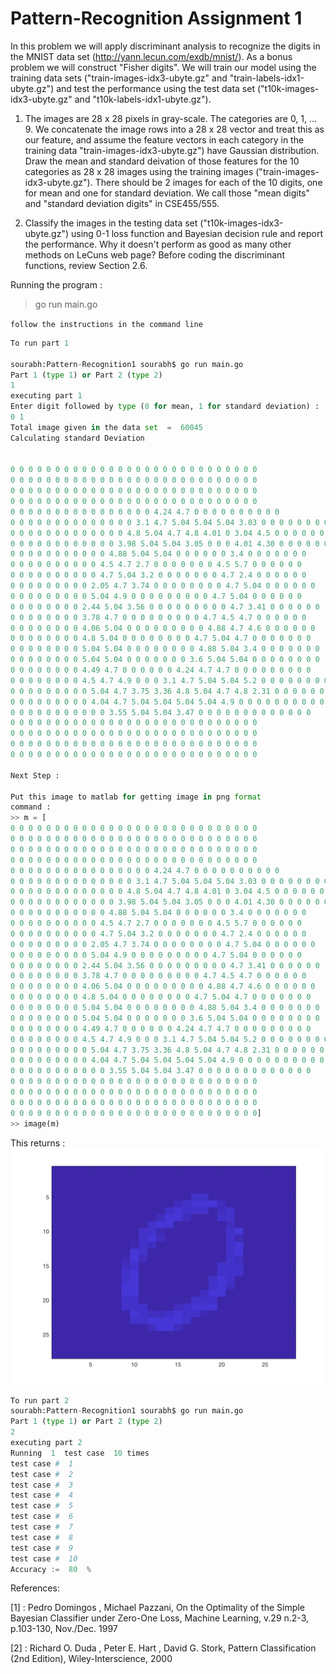 # Pattern-Recognition Assignment 1
In this problem we will apply discriminant analysis to recognize the digits in the MNIST data set (http://yann.lecun.com/exdb/mnist/). As a bonus problem we will construct "Fisher digits". We will train our model using the training data sets ("train-images-idx3-ubyte.gz" and "train-labels-idx1-ubyte.gz") and test the performance using the test data set ("t10k-images-idx3-ubyte.gz" and "t10k-labels-idx1-ubyte.gz").
1. The images are 28 x 28 pixels in gray-scale. The categories are 0, 1, ... 9. We concatenate the image rows into a 28 x 28 vector and treat this as our feature, and assume the feature vectors in each category in the training data "train-images-idx3-ubyte.gz") have Gaussian distribution. Draw the mean and standard deivation of those features for the 10 categories as 28 x 28 images using the training images ("train-images-idx3-ubyte.gz"). There should be 2 images for each of the 10 digits, one for mean and one for standard deviation. We call those "mean digits" and "standard deviation digits" in CSE455/555.

2. Classify the images in the testing data set ("t10k-images-idx3-ubyte.gz") using 0-1 loss function and Bayesian decision rule and report the performance. Why it doesn't perform as good as many other methods on LeCuns web page? Before coding the discriminant functions, review Section 2.6.


Running the program :
> go run main.go 

``follow the instructions in the command line``

```python
To run part 1

sourabh:Pattern-Recognition1 sourabh$ go run main.go 
Part 1 (type 1) or Part 2 (type 2)
1
executing part 1
Enter digit followed by type (0 for mean, 1 for standard deviation) :
0 1
Total image given in the data set  =  60045
Calculating standard Deviation 


0 0 0 0 0 0 0 0 0 0 0 0 0 0 0 0 0 0 0 0 0 0 0 0 0 0 0 0 
0 0 0 0 0 0 0 0 0 0 0 0 0 0 0 0 0 0 0 0 0 0 0 0 0 0 0 0 
0 0 0 0 0 0 0 0 0 0 0 0 0 0 0 0 0 0 0 0 0 0 0 0 0 0 0 0 
0 0 0 0 0 0 0 0 0 0 0 0 0 0 0 0 0 0 0 0 0 0 0 0 0 0 0 0 
0 0 0 0 0 0 0 0 0 0 0 0 0 0 0 0 4.24 4.7 0 0 0 0 0 0 0 0 0 0 
0 0 0 0 0 0 0 0 0 0 0 0 0 0 3.1 4.7 5.04 5.04 5.04 3.03 0 0 0 0 0 0 0 0 
0 0 0 0 0 0 0 0 0 0 0 0 0 4.8 5.04 4.7 4.8 4.01 0 3.04 4.5 0 0 0 0 0 0 0 
0 0 0 0 0 0 0 0 0 0 0 0 3.98 5.04 5.04 3.05 0 0 0 4.01 4.30 0 0 0 0 0 0 0 
0 0 0 0 0 0 0 0 0 0 0 4.88 5.04 5.04 0 0 0 0 0 0 3.4 0 0 0 0 0 0 0 
0 0 0 0 0 0 0 0 0 0 4.5 4.7 2.7 0 0 0 0 0 0 0 4.5 5.7 0 0 0 0 0 0 
0 0 0 0 0 0 0 0 0 0 4.7 5.04 3.2 0 0 0 0 0 0 0 4.7 2.4 0 0 0 0 0 0 
0 0 0 0 0 0 0 0 0 2.05 4.7 3.74 0 0 0 0 0 0 0 0 4.7 5.04 0 0 0 0 0 0 
0 0 0 0 0 0 0 0 0 5.04 4.9 0 0 0 0 0 0 0 0 0 4.7 5.04 0 0 0 0 0 0 
0 0 0 0 0 0 0 0 2.44 5.04 3.56 0 0 0 0 0 0 0 0 0 4.7 3.41 0 0 0 0 0 0 
0 0 0 0 0 0 0 0 3.78 4.7 0 0 0 0 0 0 0 0 0 4.7 4.5 4.7 0 0 0 0 0 0 
0 0 0 0 0 0 0 0 4.06 5.04 0 0 0 0 0 0 0 0 0 4.88 4.7 4.6 0 0 0 0 0 0 
0 0 0 0 0 0 0 0 4.8 5.04 0 0 0 0 0 0 0 0 4.7 5.04 4.7 0 0 0 0 0 0 0 
0 0 0 0 0 0 0 0 5.04 5.04 0 0 0 0 0 0 0 0 4.88 5.04 3.4 0 0 0 0 0 0 0 
0 0 0 0 0 0 0 0 5.04 5.04 0 0 0 0 0 0 0 3.6 5.04 5.04 0 0 0 0 0 0 0 0 
0 0 0 0 0 0 0 0 4.49 4.7 0 0 0 0 0 0 4.24 4.7 4.7 0 0 0 0 0 0 0 0 0 
0 0 0 0 0 0 0 0 4.5 4.7 4.9 0 0 0 3.1 4.7 5.04 5.04 5.2 0 0 0 0 0 0 0 0 0 
0 0 0 0 0 0 0 0 0 5.04 4.7 3.75 3.36 4.8 5.04 4.7 4.8 2.31 0 0 0 0 0 0 0 0 0 0 
0 0 0 0 0 0 0 0 0 4.04 4.7 5.04 5.04 5.04 5.04 4.9 0 0 0 0 0 0 0 0 0 0 0 0 
0 0 0 0 0 0 0 0 0 0 0 3.55 5.04 5.04 3.47 0 0 0 0 0 0 0 0 0 0 0 0 0 
0 0 0 0 0 0 0 0 0 0 0 0 0 0 0 0 0 0 0 0 0 0 0 0 0 0 0 0 
0 0 0 0 0 0 0 0 0 0 0 0 0 0 0 0 0 0 0 0 0 0 0 0 0 0 0 0 
0 0 0 0 0 0 0 0 0 0 0 0 0 0 0 0 0 0 0 0 0 0 0 0 0 0 0 0 
0 0 0 0 0 0 0 0 0 0 0 0 0 0 0 0 0 0 0 0 0 0 0 0 0 0 0 0

Next Step : 

Put this image to matlab for getting image in png format
command : 
>> m = [
0 0 0 0 0 0 0 0 0 0 0 0 0 0 0 0 0 0 0 0 0 0 0 0 0 0 0 0 
0 0 0 0 0 0 0 0 0 0 0 0 0 0 0 0 0 0 0 0 0 0 0 0 0 0 0 0 
0 0 0 0 0 0 0 0 0 0 0 0 0 0 0 0 0 0 0 0 0 0 0 0 0 0 0 0 
0 0 0 0 0 0 0 0 0 0 0 0 0 0 0 0 0 0 0 0 0 0 0 0 0 0 0 0 
0 0 0 0 0 0 0 0 0 0 0 0 0 0 0 0 4.24 4.7 0 0 0 0 0 0 0 0 0 0 
0 0 0 0 0 0 0 0 0 0 0 0 0 0 3.1 4.7 5.04 5.04 5.04 3.03 0 0 0 0 0 0 0 0 
0 0 0 0 0 0 0 0 0 0 0 0 0 4.8 5.04 4.7 4.8 4.01 0 3.04 4.5 0 0 0 0 0 0 0 
0 0 0 0 0 0 0 0 0 0 0 0 3.98 5.04 5.04 3.05 0 0 0 4.01 4.30 0 0 0 0 0 0 0 
0 0 0 0 0 0 0 0 0 0 0 4.88 5.04 5.04 0 0 0 0 0 0 3.4 0 0 0 0 0 0 0 
0 0 0 0 0 0 0 0 0 0 4.5 4.7 2.7 0 0 0 0 0 0 0 4.5 5.7 0 0 0 0 0 0 
0 0 0 0 0 0 0 0 0 0 4.7 5.04 3.2 0 0 0 0 0 0 0 4.7 2.4 0 0 0 0 0 0 
0 0 0 0 0 0 0 0 0 2.05 4.7 3.74 0 0 0 0 0 0 0 0 4.7 5.04 0 0 0 0 0 0 
0 0 0 0 0 0 0 0 0 5.04 4.9 0 0 0 0 0 0 0 0 0 4.7 5.04 0 0 0 0 0 0 
0 0 0 0 0 0 0 0 2.44 5.04 3.56 0 0 0 0 0 0 0 0 0 4.7 3.41 0 0 0 0 0 0 
0 0 0 0 0 0 0 0 3.78 4.7 0 0 0 0 0 0 0 0 0 4.7 4.5 4.7 0 0 0 0 0 0 
0 0 0 0 0 0 0 0 4.06 5.04 0 0 0 0 0 0 0 0 0 4.88 4.7 4.6 0 0 0 0 0 0 
0 0 0 0 0 0 0 0 4.8 5.04 0 0 0 0 0 0 0 0 4.7 5.04 4.7 0 0 0 0 0 0 0 
0 0 0 0 0 0 0 0 5.04 5.04 0 0 0 0 0 0 0 0 4.88 5.04 3.4 0 0 0 0 0 0 0 
0 0 0 0 0 0 0 0 5.04 5.04 0 0 0 0 0 0 0 3.6 5.04 5.04 0 0 0 0 0 0 0 0 
0 0 0 0 0 0 0 0 4.49 4.7 0 0 0 0 0 0 4.24 4.7 4.7 0 0 0 0 0 0 0 0 0 
0 0 0 0 0 0 0 0 4.5 4.7 4.9 0 0 0 3.1 4.7 5.04 5.04 5.2 0 0 0 0 0 0 0 0 0 
0 0 0 0 0 0 0 0 0 5.04 4.7 3.75 3.36 4.8 5.04 4.7 4.8 2.31 0 0 0 0 0 0 0 0 0 0 
0 0 0 0 0 0 0 0 0 4.04 4.7 5.04 5.04 5.04 5.04 4.9 0 0 0 0 0 0 0 0 0 0 0 0 
0 0 0 0 0 0 0 0 0 0 0 3.55 5.04 5.04 3.47 0 0 0 0 0 0 0 0 0 0 0 0 0 
0 0 0 0 0 0 0 0 0 0 0 0 0 0 0 0 0 0 0 0 0 0 0 0 0 0 0 0 
0 0 0 0 0 0 0 0 0 0 0 0 0 0 0 0 0 0 0 0 0 0 0 0 0 0 0 0 
0 0 0 0 0 0 0 0 0 0 0 0 0 0 0 0 0 0 0 0 0 0 0 0 0 0 0 0 
0 0 0 0 0 0 0 0 0 0 0 0 0 0 0 0 0 0 0 0 0 0 0 0 0 0 0 0]
>> image(m)

```

This returns :  
![alt text](https://raw.githubusercontent.com/sourabh3b/Pattern-Recognition1/master/i0.png "Test Image")


```python
To run part 2
sourabh:Pattern-Recognition1 sourabh$ go run main.go 
Part 1 (type 1) or Part 2 (type 2)
2
executing part 2
Running  1  test case  10 times
test case #  1
test case #  2
test case #  3
test case #  4
test case #  5
test case #  6
test case #  7
test case #  8
test case #  9
test case #  10
Accuracy :=  80  %
```



References:

[1] : Pedro Domingos , Michael Pazzani, On the Optimality of the Simple Bayesian Classifier under Zero-One Loss, Machine Learning, v.29 n.2-3, p.103-130, Nov./Dec. 1997 

[2] : Richard O. Duda , Peter E. Hart , David G. Stork, Pattern Classification (2nd Edition), Wiley-Interscience, 2000


